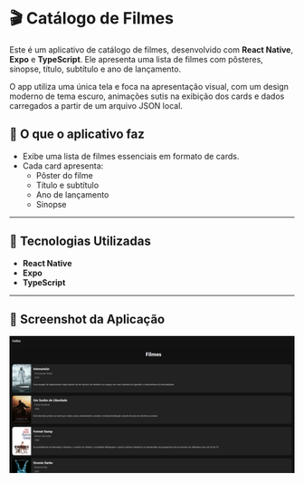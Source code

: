 # 🎬 Catálogo de Filmes

Este é um aplicativo de catálogo de filmes, desenvolvido com **React Native**, **Expo** e **TypeScript**. Ele apresenta uma lista de filmes com pôsteres, sinopse, título, subtítulo e ano de lançamento.

O app utiliza uma única tela e foca na apresentação visual, com um design moderno de tema escuro, animações sutis na exibição dos cards e dados carregados a partir de um arquivo JSON local.

## 📱 O que o aplicativo faz

- Exibe uma lista de filmes essenciais em formato de cards.
- Cada card apresenta:
  - Pôster do filme
  - Título e subtítulo
  - Ano de lançamento
  - Sinopse

---

## 🚀 Tecnologias Utilizadas

- **React Native**
- **Expo**
- **TypeScript**

---

## 📸 Screenshot da Aplicação

![Screenshot do App](image.png)


